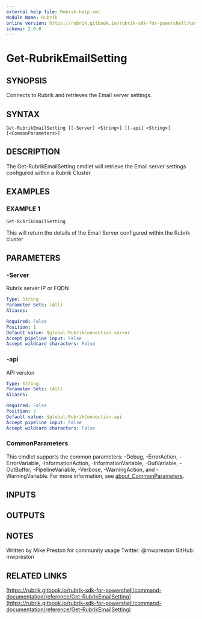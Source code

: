 ```yaml
---
external help file: Rubrik-help.xml
Module Name: Rubrik
online version: https://rubrik.gitbook.io/rubrik-sdk-for-powershell/command-documentation/reference/Get-RubrikEmailSetting
schema: 2.0.0
---
```


# Get-RubrikEmailSetting

## SYNOPSIS
Connects to Rubrik and retrieves the Email server settings.

## SYNTAX

```
Get-RubrikEmailSetting [[-Server] <String>] [[-api] <String>] [<CommonParameters>]
```

## DESCRIPTION
The Get-RubrikEmailSetting cmdlet will retrieve the Email server settings configured within a Rubrik Cluster

## EXAMPLES

### EXAMPLE 1
```
Get-RubrikEmailSetting
```

This will return the details of the Email Server configured within the Rubrik cluster

## PARAMETERS

### -Server
Rubrik server IP or FQDN

```yaml
Type: String
Parameter Sets: (All)
Aliases:

Required: False
Position: 1
Default value: $global:RubrikConnection.server
Accept pipeline input: False
Accept wildcard characters: False
```

### -api
API version

```yaml
Type: String
Parameter Sets: (All)
Aliases:

Required: False
Position: 2
Default value: $global:RubrikConnection.api
Accept pipeline input: False
Accept wildcard characters: False
```

### CommonParameters
This cmdlet supports the common parameters: -Debug, -ErrorAction, -ErrorVariable, -InformationAction, -InformationVariable, -OutVariable, -OutBuffer, -PipelineVariable, -Verbose, -WarningAction, and -WarningVariable. For more information, see [about_CommonParameters](http://go.microsoft.com/fwlink/?LinkID=113216).

## INPUTS

## OUTPUTS

## NOTES
Written by Mike Preston for community usage
Twitter: @mwpreston
GitHub: mwpreston

## RELATED LINKS

[https://rubrik.gitbook.io/rubrik-sdk-for-powershell/command-documentation/reference/Get-RubrikEmailSetting](https://rubrik.gitbook.io/rubrik-sdk-for-powershell/command-documentation/reference/Get-RubrikEmailSetting)

